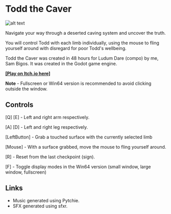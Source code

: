 # Todd the Caver

![alt text](https://raw.githubusercontent.com/samuelbigos/todd_the_caver/master/promo/gif.gif "Gif")

Navigate your way through a deserted caving system and uncover the truth.

You will control Todd with each limb individually, using the mouse to fling yourself around with disregard for poor Todd's wellbeing.

Todd the Caver was created in 48 hours for Ludum Dare (compo) by me, Sam Bigos. It was created in the Godot game engine.

**[[Play on Itch.io here]](https://sambigos.itch.io/todd-the-caver)**

**Note** - Fullscreen or Win64 version is recommended to avoid clicking outside the window.

## Controls
[Q] [E] - Left and right arm respectively.

[A] [D] - Left and right leg respectively.

[LeftButton] - Grab a touched surface with the currently selected limb

[Mouse] - With a surface grabbed, move the mouse to fling yourself around.

[R] - Reset from the last checkpoint (sign).

[F] - Toggle display modes in the Win64 version (small window, large window, fullscreen)

## Links
* Music generated using Pytchie.
* SFX generated using sfxr.
